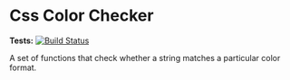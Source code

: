 # Css Color Checker
**Tests:** [![Build Status](https://travis-ci.org/PatrickShaw/css-color-checker.svg?branch=master)](https://travis-ci.org/PatrickShaw/css-color-checker)

A set of functions that check whether a string matches a particular color format.